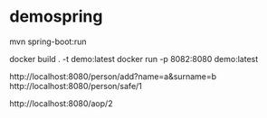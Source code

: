 # demospring

mvn spring-boot:run

docker build . -t demo:latest docker run -p 8082:8080 demo:latest

http://localhost:8080/person/add?name=a&surname=b
http://localhost:8080/person/safe/1

http://localhost:8080/aop/2